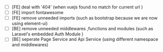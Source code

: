 - [ ] [FE] deal with '404'  (when vuejs found no match for current url )
- [ ] [FE] import fontawesome 
- [ ] [FE] remove unneeded imports (such as bootstrap because we are now using element-ui)
- [ ] [BE] remove unneeded middlewares ,functions and modules (such as Laravel's embedded Auth Module )
- [ ] [BE] seperate Page Service and Api Service (using different namespace and middlewares)